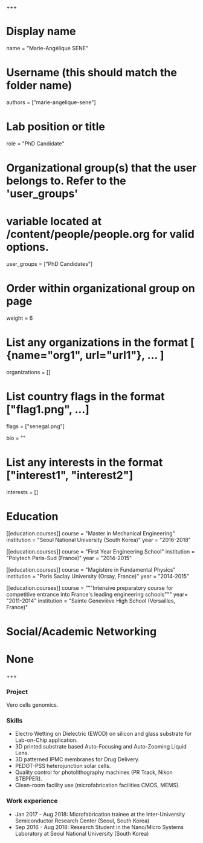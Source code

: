+++
# Display name
name = "Marie-Angélique SENE"

# Username (this should match the folder name)
authors = ["marie-angelique-sene"]

# Lab position or title
role = "PhD Candidate"

# Organizational group(s) that the user belongs to. Refer to the 'user_groups'
# variable located at /content/people/people.org for valid options.
user_groups = ["PhD Candidates"]

# Order within organizational group on page
weight = 6

# List any organizations in the format [ {name="org1", url="url1"}, ... ]
organizations = []

# List country flags in the format ["flag1.png", ...]
flags = ["senegal.png"]

bio = ""

# List any interests in the format ["interest1", "interest2"]
interests = []

# Education
[[education.courses]]
  course = "Master in Mechanical Engineering"
  institution = "Seoul National University (South Korea)"
  year = "2016-2018"

[[education.courses]]
  course = "First Year Engineering School"
  institution = "Polytech Paris-Sud (France)"
  year = "2014-2015"

[[education.courses]]
  course = "Magistère in Fundamental Physics"
  institution = "Paris Saclay University (Orsay, France)"
  year = "2014-2015"

[[education.courses]]
  course = """Intensive preparatory course for competitive entrance into France's
  leading engineering schools"""
  year= "2011-2014"
  institution = "Sainte Geneviève High School (Versailles, France)"

# Social/Academic Networking
# None
+++

### Project
Vero cells genomics.

### Skills
- Electro Wetting on Dielectric (EWOD) on silicon and glass substrate for
  Lab-on-Chip application.
- 3D printed substrate based Auto-Focusing and Auto-Zooming Liquid Lens.
- 3D patterned IPMC membranes for Drug Delivery.
- PEDOT-PSS heterojunction solar cells.
- Quality control for photolithography machines (PR Track, Nikon STEPPER).
- Clean-room facility use (microfabrication facilities CMOS, MEMS).

### Work experience
- Jan 2017 - Aug 2018: Microfabrication trainee at the Inter-University
  Semiconductor Research Center (Seoul, South Korea)
- Sep 2016 - Aug 2018: Research Student in the Nano/Micro Systems Laboratory at
  Seoul National University (South Korea)

